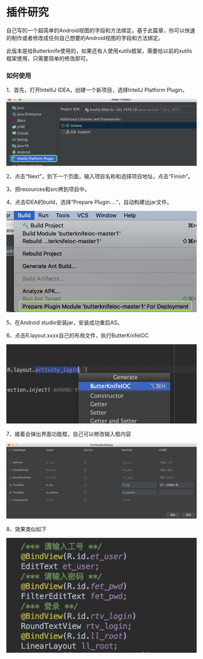 # 插件研究

自己写的一个超简单的Android视图的字段和方法绑定。基于此篇章，你可以快速的制作或者修改成任何自己想要的Android视图的字段和方法绑定。

此版本是给Butterknife使用的，如果还有人使用xutils框架，需要给以前的xutils框架使用，只需要简单的修改即可。

### 如何使用

1、首先，打开IntelliJ IDEA，创建一个新项目，选择IntellJ Platform Plugin。

![](./pic/a3.jpg)

2、点击“Next”，到下一个页面，输入项目名称和选择项目地址，点击“Finish”。

3、把resources和src拷到项目中。

4、点击IDEA的build，选择“Prepare Plugin….“，自动构建出jar文件。

![](./pic/a4.jpg)

5、在Android studio安装jar，安装成功重启AS。

6、点击R.layout.xxxx自己的布局文件，执行ButterKnifeIOC

![](./pic/a2.png)

7、接着会弹出界面功能框，自己可以修改输入框内容

![](./pic/a1.jpg)

8、效果类似如下

![](./pic/a5.png)



